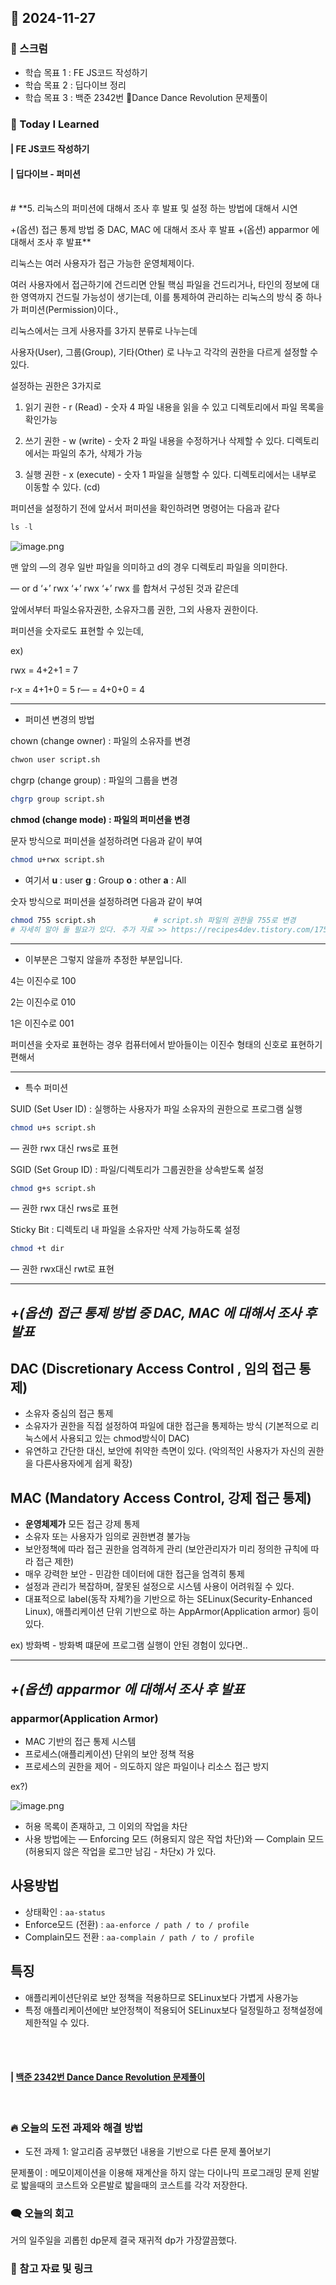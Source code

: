 ## 📆 2024-11-27

### 🔔 스크럼

- 학습 목표 1 : FE JS코드 작성하기
- 학습 목표 2 : 딥다이브 정리
- 학습 목표 3 : 백준 2342번 Dance Dance Revolution 문제풀이
  <br/>


### 🚀 Today I Learned

#### | FE JS코드 작성하기


#### | 딥다이브 - 퍼미션
<br/>
# **5. 리눅스의 퍼미션에 대해서 조사 후 발표 및 설정 하는 방법에 대해서 시연

+(옵션) 접근 통제 방법 중 DAC, MAC 에 대해서 조사 후 발표
+(옵션) apparmor 에 대해서 조사 후 발표**

리눅스는 여러 사용자가 접근 가능한 운영체제이다.

여러 사용자에서 접근하기에 건드리면 안될 핵심 파일을 건드리거나, 타인의 정보에 대한 영역까지 건드릴 가능성이 생기는데, 이를 통제하여 관리하는 리눅스의 방식 중 하나가 퍼미션(Permission)이다.,

리눅스에서는 크게 사용자를 3가지 분류로 나누는데 

사용자(User), 그룹(Group), 기타(Other) 로 나누고 각각의 권한을 다르게 설정할 수 있다.

설정하는 권한은 3가지로

1. 읽기 권한 - r (Read) - 숫자 4
파일 내용을 읽을 수 있고 디렉토리에서 파일 목록을 확인가능

2. 쓰기 권한 - w (write) - 숫자 2
파일 내용을 수정하거나 삭제할 수 있다. 디렉토리에서는 파일의 추가, 삭제가 가능

3. 실행 권한 - x (execute) - 숫자 1
파일을 실행할 수 있다. 디렉토리에서는 내부로 이동할 수 있다. (cd)

퍼미션을 설정하기 전에 앞서서 퍼미션을 확인하려면 명령어는 다음과 같다

```jsx
ls -l
```

![image.png](https://prod-files-secure.s3.us-west-2.amazonaws.com/cf024025-486d-4514-84ae-3a7c5951c17c/ed079ca9-e038-40e7-b4ee-133dda87abb0/image.png)

맨 앞의 —의 경우 일반 파일을 의미하고 d의 경우 디렉토리 파일을 의미한다.

— or d ‘+’ rwx ‘+’ rwx ‘+’ rwx 를 합쳐서 구성된 것과 같은데

앞에서부터 파일소유자권한, 소유자그룹 권한, 그외 사용자 권한이다.

퍼미션을 숫자로도 표현할 수 있는데,

ex)

rwx = 4+2+1 = 7

r-x = 4+1+0 = 5
r— = 4+0+0 = 4

---

- 퍼미션 변경의 방법

chown (change owner) : 파일의 소유자를 변경

```bash
chwon user script.sh
```

chgrp (change group) : 파일의 그룹을 변경 

```bash
chgrp group script.sh
```

**chmod (change mode) : 파일의 퍼미션을 변경**

문자 방식으로 퍼미션을 설정하려면 다음과 같이 부여

```bash
chmod u+rwx script.sh
```

- 여기서 **u** : user   **g** : Group  **o** : other  **a** : All

숫자 방식으로 퍼미션을 설정하려면 다음과 같이 부여

```bash
chmod 755 script.sh             # script.sh 파일의 권한을 755로 변경
# 자세히 알아 둘 필요가 있다. 추가 자료 >> https://recipes4dev.tistory.com/175
```

---

- 이부분은 그렇지 않을까 추정한 부분입니다.

4는 이진수로 100

2는 이진수로 010

1은 이진수로 001

퍼미션을 숫자로 표현하는 경우 컴퓨터에서 받아들이는 이진수 형태의 신호로 표현하기 편해서

---

- 특수 퍼미션

SUID (Set User ID) : 실행하는 사용자가 파일 소유자의 권한으로 프로그램 실행

```bash
chmod u+s script.sh
```

— 권한 rwx 대신 rws로 표현

SGID (Set Group ID) : 파일/디렉토리가 그룹권한을 상속받도록 설정

```bash
chmod g+s script.sh
```

— 권한 rwx 대신 rws로 표현

Sticky Bit : 디렉토리 내 파일을 소유자만 삭제 가능하도록 설정

```bash
chmod +t dir
```

— 권한 rwx대신 rwt로 표현

---

## ***+(옵션) 접근 통제 방법 중 DAC, MAC 에 대해서 조사 후 발표***

## DAC (Discretionary Access Control , 임의 접근 통제)

- 소유자 중심의 접근 통제
- 소유자가 권한을 직접 설정하여 파일에 대한 접근을 통제하는 방식
(기본적으로 리눅스에서 사용되고 있는 chmod방식이 DAC)
- 유연하고 간단한 대신, 보안에 취약한 측면이 있다. 
(악의적인 사용자가 자신의 권한을 다른사용자에게 쉽게 확장)

## MAC (Mandatory Access Control, 강제 접근 통제)

- **운영체제가** 모든 접근 강제 통제
- 소유자 또는 사용자가 임의로 권한변경 불가능
- 보안정책에 따라 접근 권한을 엄격하게 관리
(보안관리자가 미리 정의한 규칙에 따라 접근 제한)
- 매우 강력한 보안 - 민감한 데이터에 대한 접근을 엄격히 통제
- 설정과 관리가 복잡하며, 잘못된 설정으로 시스템 사용이 어려워질 수 있다.
- 대표적으로 label(동작 자체?)을 기반으로 하는 SELinux(Security-Enhanced Linux), 
애플리케이션 단위 기반으로 하는 AppArmor(Application armor) 등이 있다.

ex) 방화벽 - 방화벽 떄문에 프로그램 실행이 안된 경험이 있다면..

---

## ***+(옵션) apparmor 에 대해서 조사 후 발표***

### apparmor(Application Armor)

- MAC 기반의 접근 통제 시스템
- 프로세스(애플리케이션) 단위의 보안 정책 적용
- 프로세스의 권한을 제어 - 의도하지 않은 파일이나 리소스 접근 방지

ex?)

![image.png](https://prod-files-secure.s3.us-west-2.amazonaws.com/cf024025-486d-4514-84ae-3a7c5951c17c/ee395a42-9596-4eb5-a0f1-41950163125f/image.png)

- 허용 목록이 존재하고, 그 이외의 작업을 차단
- 사용 방법에는 
— Enforcing 모드 (허용되지 않은 작업 차단)와 
— Complain 모드 (허용되지 않은 작업을 로그만 남김 - 차단x)
가 있다.

## 사용방법

- 상태확인 : `aa-status`
- Enforce모드 (전환) : `aa-enforce / path / to / profile`
- Complain모드 전환 : `aa-complain / path / to / profile`

## 특징

- 애플리케이션단위로 보안 정책을 적용하므로 SELinux보다 가볍게 사용가능
- 특정 애플리케이션에만 보안정책이 적용되어 SELinux보다 덜정밀하고 정책설정에 제한적일 수 있다.


<br/>
<br/>


#### | [백준 2342번 Dance Dance Revolution 문제풀이](https://github.com/availrum/newb/blob/main/dancedancerevolution.cpp)

<br/>

### 🔥 오늘의 도전 과제와 해결 방법

- 도전 과제 1: 알고리즘 공부했던 내용을 기반으로 다른 문제 풀어보기
  <br/>

문제풀이 : 메모이제이션을 이용해 재계산을 하지 않는 다이나믹 프로그래밍 문제
왼발로 밟을때의 코스트와 오른발로 밟을때의 코스트를 각각 저장한다.


### 🗨️ 오늘의 회고

<!--
- 오늘의 학습 경험에 대한 자유로운 생각이나 느낀 점을 기록합니다.
- 성공적인 점, 개선해야 할 점, 새롭게 시도하고 싶은 방법 등을 포함할 수 있습니다.-->
거의 일주일을 괴롭힌 dp문제 결국 재귀적 dp가 가장깔끔했다.
  <br/>


### 📰 참고 자료 및 링크
